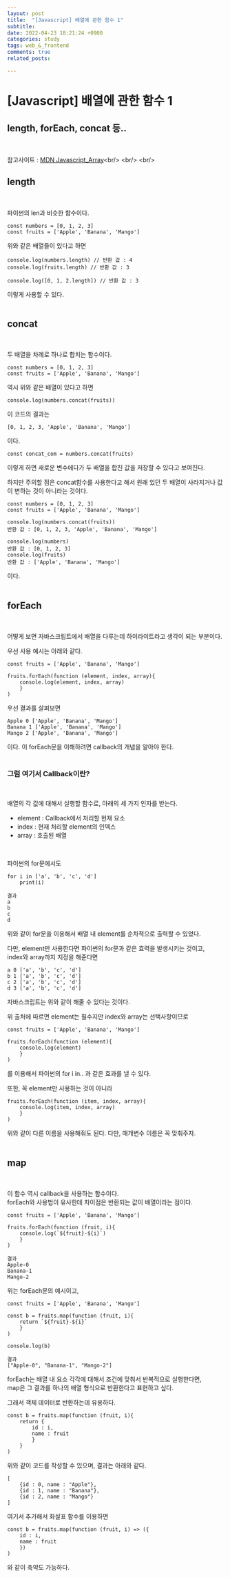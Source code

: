 ```yaml
---
layout: post
title:  "[Javascript] 배열에 관한 함수 1"
subtitle:  
date: 2022-04-23 18:21:24 +0900
categories: study
tags: web_&_frontend
comments: true
related_posts:

---
```


# [Javascript] 배열에 관한 함수 1<br/>

## length, forEach, concat 등..<br/>
<br/>

참고사이트 : [MDN Javascript_Array]("https://developer.mozilla.org/ko/docs/Web/JavaScript/Reference/Global_Objects/Array")<br/>
<br/>
<br/>

## length<br/>
<Br/>

파이썬의 len과 비슷한 함수이다.<br/>

```
const numbers = [0, 1, 2, 3]
const fruits = ['Apple', 'Banana', 'Mango']
```

위와 같은 배열들이 있다고 하면<br/>

```
console.log(numbers.length) // 반환 값 : 4
console.log(fruits.length) // 반환 값 : 3

console.log([0, 1, 2.length]) // 반환 값 : 3
```

이렇게 사용할 수 있다.<br/>
<br/>

## concat<br/>
<br/>

두 배열을 차례로 하나로 합치는 함수이다.

```
const numbers = [0, 1, 2, 3]
const fruits = ['Apple', 'Banana', 'Mango']
```

역시 위와 같은 배열이 있다고 하면<br/>

```
console.log(numbers.concat(fruits))
```

이 코드의 결과는<br/>

```
[0, 1, 2, 3, 'Apple', 'Banana', 'Mango']
```
이다.<br/>

```
const concat_com = numbers.concat(fruits)
```
이렇게 하면 새로운 변수에다가 두 배열을 합친 값을 저장할 수 있다고 보여진다.<br/>

하지만 주의할 점은 concat함수를 사용한다고 해서 원래 있던 두 배열이 사라지거나 값이 변하는 것이 아니라는 것이다.<br/>

```
const numbers = [0, 1, 2, 3]
const fruits = ['Apple', 'Banana', 'Mango']

console.log(numbers.concat(fruits))
반환 값 : [0, 1, 2, 3, 'Apple', 'Banana', 'Mango']

console.log(numbers)
반환 값 : [0, 1, 2, 3]
console.log(fruits)
반환 값 : ['Apple', 'Banana', 'Mango']
```

이다.<br/>
<br/>

## forEach<br/>
<br/>

어떻게 보면 자바스크립트에서 배열을 다루는데 하이라이트라고 생각이 되는 부분이다.<br/>

우선 사용 예시는 아래와 같다.<br/>

```
const fruits = ['Apple', 'Banana', 'Mango']

fruits.forEach(function (element, index, array){
    console.log(element, index, array)
    }
)
```

우선 결과를 살펴보면

```
Apple 0 ['Apple', 'Banana', 'Mango']
Banana 1 ['Apple', 'Banana', 'Mango']
Mango 2 ['Apple', 'Banana', 'Mango']
```
이다. 이 forEach문을 이해하려면 callback의 개념을 알아야 한다.<br/>
<br/>

### 그럼 여기서 Callback이란?<br/>
<br/>

배열의 각 값에 대해서 실행할 함수로, 아래의 세 가지 인자를 받는다.<br/>

- element : Callback에서 처리할 현재 요소
- index : 현재 처리할 element의 인덱스
- array : 호출된 배열

<Br/>

파이썬의 for문에서도<br/>

```
for i in ['a', 'b', 'c', 'd']
    print(i)

결과
a
b
c
d
```

위와 같이 for문을 이용해서 배열 내 element를 순차적으로 출력할 수 있었다.<br/>

다만, element만 사용한다면 파이썬의 for문과 같은 효력을 발생시키는 것이고,<br/> index와 array까지 지정을 해준다면<br/>

```
a 0 ['a', 'b', 'c', 'd']
b 1 ['a', 'b', 'c', 'd']
c 2 ['a', 'b', 'c', 'd']
d 3 ['a', 'b', 'c', 'd']
```
자바스크립트는 위와 같이 해줄 수 있다는 것이다.<br/>

위 출처에 따르면 element는 필수지만 index와 array는 선택사항이므로 

```
const fruits = ['Apple', 'Banana', 'Mango']

fruits.forEach(function (element){
    console.log(element)
    }
)
```
를 이용해서 파이썬의 for i in.. 과 같은 효과를 낼 수 있다.<br/>

또한, 꼭 element만 사용하는 것이 아니라

```
fruits.forEach(function (item, index, array){
    console.log(item, index, array)
    }
)
```

위와 같이 다른 이름을 사용해줘도 된다. 다만, 매개변수 이름은 꼭 맞춰주자.<br/>
<br/>

## map<br/>
<br/>

이 함수 역시 callback을 사용하는 함수이다.<br/>
forEach와 사용법이 유사한데 차이점은 반환되는 값이 배열이라는 점이다.<br/>

```
const fruits = ['Apple', 'Banana', 'Mango']

fruits.forEach(function (fruit, i){
    console.log(`${fruit}-${i}`)
    }
)

결과
Apple-0
Banana-1
Mango-2
```

위는 forEach문의 예시이고,<br/>

```
const fruits = ['Apple', 'Banana', 'Mango']

const b = fruits.map(function (fruit, i){
    return `${fruit}-${i}`
    }
)

console.log(b)

결과
["Apple-0", "Banana-1", "Mango-2"]
```

forEach는 배열 내 요소 각각에 대해서 조건에 맞춰서 반복적으로 실행한다면,<br/> map은 그 결과를 하나의 배열 형식으로 반환한다고 표현하고 싶다.<br/>

그래서 객체 데이터로 반환하는데 유용하다.<br/>

```
const b = fruits.map(function (fruit, i){
    return {
        id : i,
        name : fruit
        }
    }
)
```

위와 같이 코드를 작성할 수 있으며, 결과는 아래와 같다.

```
[
    {id : 0, name : "Apple"},
    {id : 1, name : "Banana"},
    {id : 2, name : "Mango"}
]
```

여기서 추가해서 화살표 함수를 이용하면<br/>

```
const b = fruits.map(function (fruit, i) => ({
    id : i,
    name : fruit
    })
)
```
와 같이 축약도 가능하다.<br/>